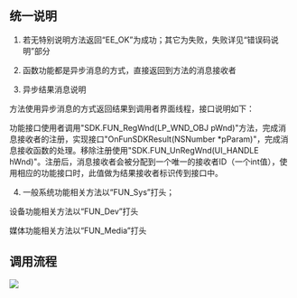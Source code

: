 ## 统一说明

1) 若无特别说明方法返回“EE_OK”为成功；其它为失败，失败详见“错误码说明”部分

2) 函数功能都是异步消息的方式，直接返回到方法的消息接收者

3) 异步结果消息说明

方法使用异步消息的方式返回结果到调用者界面线程，接口说明如下：

功能接口使用者调用"SDK.FUN_RegWnd(LP_WND_OBJ pWnd)"方法，完成消息接收者的注册，实现接口"OnFunSDKResult(NSNumber  *pParam)"，完成消息接收函数的处理。移除注册使用"SDK.FUN_UnRegWnd(UI_HANDLE hWnd)"。注册后，消息接收者会被分配到一个唯一的接收者ID（一个int值），使用相应的功能接口时，此值做为结果接收者标识传到接口中。

4) 一般系统功能相关方法以“FUN_Sys”打头；

设备功能相关方法以“FUN_Dev”打头

媒体功能相关方法以“FUN_Media”打头

## 调用流程

<img src="http://open.xmeye.net/upload/image/20160718/1468826344240087644.png">